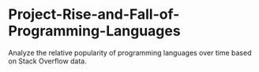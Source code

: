 # Project-Rise-and-Fall-of-Programming-Languages
Analyze the relative popularity of programming languages over time based on Stack Overflow data.
